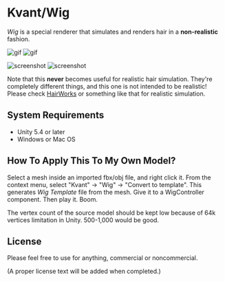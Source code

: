 Kvant/Wig
=========

*Wig* is a special renderer that simulates and renders hair in a
**non-realistic** fashion.

![gif](http://i.imgur.com/Mtznb1y.gif)
![gif](http://i.imgur.com/61cZwQ7.gif)

![screenshot](http://i.imgur.com/yIdGoXz.png)
![screenshot](http://i.imgur.com/Mjr9BMy.png)

Note that this **never** becomes useful for realistic hair simulation.
They're completely different things, and this one is not intended to be
realistic! Please check [HairWorks][HairWorks] or something like that for
realistic simulation.

System Requirements
-------------------

- Unity 5.4 or later
- Windows or Mac OS

How To Apply This To My Own Model?
----------------------------------

Select a mesh inside an imported fbx/obj file, and right click it. From
the context menu, select "Kvant" -> "Wig" -> "Convert to template". This
generates *Wig Template* file from the mesh. Give it to a WigController
component. Then play it. Boom.

The vertex count of the source model should be kept low because of 64k
vertices limitation in Unity. 500-1,000 would be good.

License
-------

Please feel free to use for anything, commercial or noncommercial.

(A proper license text will be added when completed.)

[HairWorks]: https://developer.nvidia.com/hairworks

